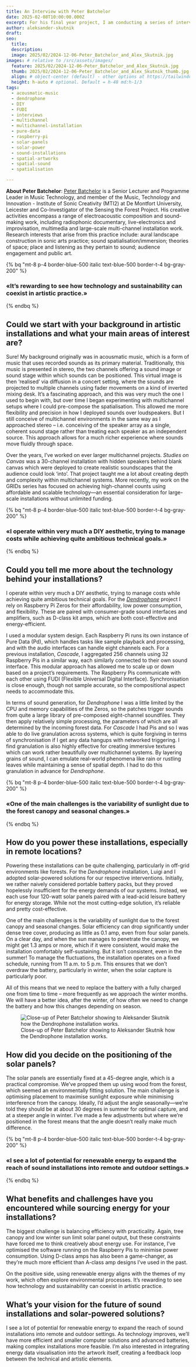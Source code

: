 ```yaml
---
title: An Interview with Peter Batchelor
date: 2025-02-08T10:00:00.000Z
excerpt: For his final year project, I am conducting a series of interviews with artists who work with solar-powered solutions. Peter Batchelor is the creator of Dendrophone, a sound installation currently exhibited at the Alice Holt Forest that transforms environmental data from the forest into an auditory experience.
author: aleksander-skutnik
draft:
seo:
  title:
  description:
  image: 2025/02/2024-12-06-Peter_Batchelor_and_Alex_Skutnik.jpg
images: # relative to /src/assets/images/
  feature: 2025/02/2024-12-06-Peter_Batchelor_and_Alex_Skutnik.jpg
  thumb: 2025/02/2024-12-06-Peter_Batchelor_and_Alex_Skutnik_thumb.jpg
  align: # object-center (default) - other options at https://tailwindcss.com/docs/object-position
  height: h-auto # optional. Default = h-48 md:h-1/3
tags:
  - acousmatic-music
  - dendrophone
  - DIY
  - FUDI
  - interviews
  - multichannel
  - multichannel-installation
  - pure-data
  - raspberry-pi
  - solar-panels
  - solar-power
  - sound-installations
  - spatial-artworks
  - spatial-sound
  - spatialisation

---
```


**About Peter Batchelor**: [Peter Batchelor](https://peterb.dmu.ac.uk/) is a Senior Lecturer and Programme Leader in Music Technology, and member of the Music, Technology and Innovation - Institute of Sonic Creativity (MTI2) at De Montfort University, Leicester and Co-Investigator of the Sensing the Forest Project. His creative activities encompass a range of electroacoustic composition and sound-making work, including radiophonic documentary, live-electronics and improvisation, multimedia and large-scale multi-channel installation work. Research interests that arise from this practice include: aural landscape construction in sonic arts practice; sound spatialisation/immersion; theories of space; place and listening as they pertain to sound; audience engagement and public art.

{% bq "mt-8 p-4 border-blue-500 italic text-blue-500 border-t-4 bg-gray-200" %}
<h3>«It’s rewarding to see how technology and sustainability can coexist in artistic practice.»</h3>
{% endbq %}

## Could we start with your background in artistic installations and what your main areas of interest are?

Sure! My background originally was in acousmatic music, which is a form of music that uses recorded sounds as its primary material. Traditionally, this music is presented in stereo, the two channels offering a sound image or sound stage within which sounds can be positioned.  This virtual image is then ‘realised’ via diffusion in a concert setting, where the sounds are projected to multiple channels using fader movements on a kind of inverted mixing desk. It’s a fascinating approach, and this was very much the one I used to begin with, but over time I began experimenting with multichannel setups where I could pre-compose the spatialisation. This allowed me more flexibility and precision in how I deployed sounds over loudspeakers. But I still conceive of multichannel environments in the same way as I approached stereo – i.e. conceiving of the speaker array as a single, coherent sound stage rather than treating each speaker as an independent source. This approach allows for a much richer experience where sounds move fluidly through space.

Over the years, I’ve worked on ever larger multichannel projects. *Studies on Canvas* was a 30-channel installation with hidden speakers behind blank canvas which were deployed to create realistic soundscapes that the audience could look ‘into’. That project taught me a lot about creating depth and complexity within multichannel systems. More recently, my work on the GRIDs series has focused on achieving high-channel counts using affordable and scalable technology—an essential consideration for large-scale installations without unlimited funding.

{% bq "mt-8 p-4 border-blue-500 italic text-blue-500 border-t-4 bg-gray-200" %}
<h3>«I operate within very much a DIY aesthetic, trying to manage costs while achieving quite ambitious technical goals.»</h3>
{% endbq %}

## Could you tell me more about the technology behind your installations?

I operate within very much a DIY aesthetic, trying to manage costs while achieving quite ambitious technical goals. For the *[Dendrophone](/exhibition/your-sonic-forest-dendrophone-peter-batchelor/)* project I rely on Raspberry Pi Zeros for their affordability, low power consumption, and flexibility. These are paired with consumer-grade sound interfaces and amplifiers, such as D-class kit amps, which are both cost-effective and energy-efficient.

I used a modular system design. Each Raspberry Pi runs its own instance of Pure Data (Pd), which handles tasks like sample playback and processing, and with the audio interfaces can handle eight channels each. For a previous installation, *Cascade*, I aggregated 256 channels using 32 Raspberry Pis in a similar way, each similarly connected to their own sound interface. This modular approach has allowed me to scale up or down based on a project’s requirements. The Raspberry Pis communicate with each other using FUDI (Flexible Universal Digital Interface). Synchronisation is close enough, though not sample accurate, so the compositional aspect needs to accommodate this.

In terms of sound generation, for *Dendrophone* I was a little limited by the CPU and memory capabilities of the Zeros, so the patches trigger sounds from quite a large library of pre-composed eight-channel soundfiles. They then apply relatively simple processing, the parameters of which are all determined by the incoming forest data. For *Cascade* I had Pis and so I was able to do live granulation across systems, which is quite forgiving in terms of synchronisation if I get any data hangups with networked triggering. I find granulation is also highly effective for creating immersive textures which can work rather beautifully over multichannel systems. By layering grains of sound, I can emulate real-world phenomena like rain or rustling leaves while maintaining a sense of spatial depth. I had to do this granulation in advance for *Dendrophone*.

{% bq "mt-8 p-4 border-blue-500 italic text-blue-500 border-t-4 bg-gray-200" %}
<h3>«One of the main challenges is the variability of sunlight due to the forest canopy and seasonal changes.»</h3>
{% endbq %}

## How do you power these installations, especially in remote locations?

Powering these installations can be quite challenging, particularly in off-grid environments like forests. For the *Dendrophone* installation, Luigi and I adopted solar-powered solutions for our respective interventions. Initially, we rather naively considered portable battery packs, but they proved hopelessly insufficient for the energy demands of our systems. Instead, we each use four 120-watt solar panels paired with a lead-acid leisure battery for energy storage. While not the most cutting-edge solution, it’s reliable and pretty cost-effective.

One of the main challenges is the variability of sunlight due to the forest canopy and seasonal changes. Solar efficiency can drop significantly under dense tree cover, producing as little as 0.1 amp, even from four solar panels. On a clear day, and when the sun manages to penetrate the canopy, we might get 1.3 amps or more, which if it were consistent, would make the installation comfortably self-sustaining. But it isn’t consistent, even in the summer! To manage the fluctuations, the installation operates on a fixed schedule, running from 11 a.m. to 5 p.m. This ensures that we don’t overdraw the battery, particularly in winter, when the solar capture is particularly poor.

All of this means that we need to replace the battery with a fully charged one from time to time – more frequently as we approach the winter months. We will have a better idea, after the winter, of how often we need to change the battery and how this changes depending on season.

<div class="flex justify-center items-center">
<figure>
<img class="mt-4 mb-4" src="/assets/images/2025/02/2024-12-06-Peter_Batchelor_and_Alex_Skutnik_closeup.jpg" alt="Close-up of Peter Batchelor showing to Aleksander Skutnik how the Dendrophone installation works.">
<figcaption>Close-up of Peter Batchelor showing to Aleksander Skutnik how the Dendrophone installation works.</figcaption>
</figure>
</div>

## How did you decide on the positioning of the solar panels?

The solar panels are essentially fixed at a 45-degree angle, which is a practical compromise.  We’ve propped them up using wood from the forest, which seemed an environmentally fitting solution. The main challenge is optimising placement to maximise sunlight exposure while minimising interference from the canopy. Ideally, I’d adjust the angle seasonally—we’re told they should be at about 30 degrees in summer for optimal capture, and at a steeper angle in winter. I’ve made a few adjustments but where we’re positioned in the forest means that the angle doesn’t really make much difference.

{% bq "mt-8 p-4 border-blue-500 italic text-blue-500 border-t-4 bg-gray-200" %}
<h3>«I see a lot of potential for renewable energy to expand the reach of sound installations into remote and outdoor settings.»</h3>
{% endbq %}

## What benefits and challenges have you encountered while sourcing energy for your installations?

The biggest challenge is balancing efficiency with practicality. Again, tree canopy and low winter sun limit solar panel output, but these constraints have forced me to think creatively about energy use. For instance, I’ve optimised the software running on the Raspberry Pis to minimise power consumption. Using D-class amps has also been a game-changer, as they’re much more efficient than A-class amp designs I’ve used in the past.

On the positive side, using renewable energy aligns with the themes of my work, which often explore environmental processes. It’s rewarding to see how technology and sustainability can coexist in artistic practice.

## What’s your vision for the future of sound installations and solar-powered solutions?

I see a lot of potential for renewable energy to expand the reach of sound installations into remote and outdoor settings. As technology improves, we’ll have more efficient and smaller computer solutions and advanced batteries, making complex installations more feasible. I’m also interested in integrating energy data visualisation into the artwork itself, creating a feedback loop between the technical and artistic elements.
